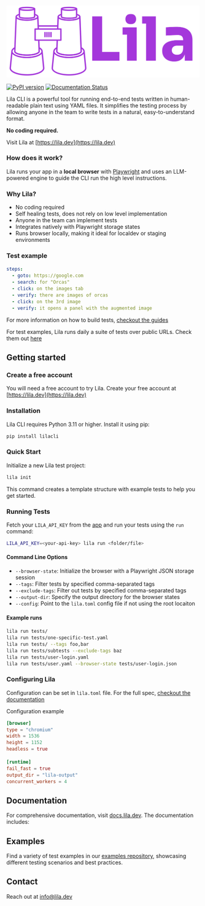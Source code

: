 [<img src="assets/logo.png">](https://lila.dev/)

[![PyPI version](https://badge.fury.io/py/lilacli.svg)](https://badge.fury.io/py/lilacli)
[![Documentation Status](https://readthedocs.org/projects/lila/badge/?version=latest)](https://docs.lila.dev)

Lila CLI is a powerful tool for running end-to-end tests written in human-readable plain text using YAML files. It simplifies the testing process by allowing anyone in the team to write tests in a natural, easy-to-understand format.

**No coding required.**

Visit Lila at [https://lila.dev](https://lila.dev)

### How does it work?

Lila runs your app in a **local browser** with [Playwright](https://playwright.dev/python/) and uses an LLM-powered engine to guide the CLI run the high level instructions.

### Why Lila?

* No coding required
* Self healing tests, does not rely on low level implementation
* Anyone in the team can implement tests
* Integrates natively with Playwright storage states
* Runs browser locally, making it ideal for localdev or staging environments

### Test example

```yaml
steps:
  - goto: https://google.com
  - search: for "Orcas"
  - click: on the images tab
  - verify: there are images of orcas
  - click: on the 3rd image
  - verify: it opens a panel with the augmented image
```

For more information on how to build tests, [checkout the guides](https://docs.lila.dev/guides/intro)

For test examples, Lila runs daily a suite of tests over public URLs. Check them out [here](https://github.com/lila-team/examples)

## Getting started

### Create a free account

You will need a free account to try Lila. Create your free account at [https://lila.dev](https://lila.dev)

### Installation

Lila CLI requires Python 3.11 or higher. Install it using pip:

```bash
pip install lilacli
```

### Quick Start

Initialize a new Lila test project:

```bash
lila init
```

This command creates a template structure with example tests to help you get started.

### Running Tests

Fetch your `LILA_API_KEY` from the [app](https://app.lila.dev) and run your tests using the `run` command:

```bash
LILA_API_KEY=<your-api-key> lila run <folder/file>
```

#### Command Line Options

* `--browser-state`: Initialize the browser with a Playwright JSON storage session
* `--tags`: Filter tests by specified comma-separated tags
* `--exclude-tags`: Filter out tests by specified comma-separated tags
* `--output-dir`: Specify the output directory for the browser states
* `--config`: Point to the `lila.toml` config file if not using the root locaiton

#### Example runs

```bash
lila run tests/
lila run tests/one-specific-test.yaml
lila run tests/ --tags foo,bar
lila run tests/subtests --exclude-tags baz
lila run tests/user-login.yaml
lila run tests/user.yaml --browser-state tests/user-login.json
```

### Configuring Lila

Configuration can be set in `lila.toml` file. For the full spec, [checkout the documentation](https://docs.lila.dev/docs/guides/configuration)

Configuration example

```toml
[browser]
type = "chromium"
width = 1536
height = 1152
headless = true

[runtime]
fail_fast = true
output_dir = "lila-output"
concurrent_workers = 4
```

## Documentation

For comprehensive documentation, visit [docs.lila.dev](https://docs.lila.dev). The documentation includes:

## Examples

Find a variety of test examples in our [examples repository](https://github.com/lila-team/examples), showcasing different testing scenarios and best practices.

## Contact

Reach out at info@lila.dev
